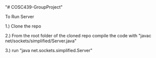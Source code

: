 "# COSC439-GroupProject" 

To Run Server

1.) Clone the repo

2.) From the root folder of the cloned repo compile the code with "javac net/sockets/simplified/Server.java"

3.) run "java net.sockets.simplified.Server"
